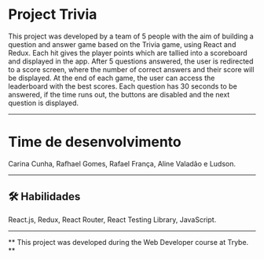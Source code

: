 # Project Trivia 

This project was developed by a team of 5 people with the aim of building a question and answer game based on the Trivia game, using React and Redux. Each hit gives the player points which are tallied into a scoreboard and displayed in the app. After 5 questions answered, the user is redirected to a score screen, where the number of correct answers and their score will be displayed. At the end of each game, the user can access the leaderboard with the best scores. Each question has 30 seconds to be answered, if the time runs out, the buttons are disabled and the next question is displayed.
<hr></hr>

# Time de desenvolvimento
Carina Cunha, Rafhael Gomes, Rafael França, Aline Valadão e Ludson.

<hr></hr>

## 🛠 Habilidades
React.js, Redux, React Router, React Testing Library, JavaScript.

<hr></hr>
** This project was developed during the Web Developer course at Trybe. **